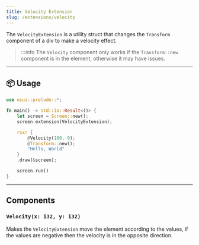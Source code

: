 ```yaml
---
title: Velocity Extension
slug: /extensions/velocity
---
```


The `VelocityExtension` is a utility struct that changes the `Transform` component of a div to make a velocity effect.

> :::info
> The `Velocity` component only works if the `Transform::new` component is in the element, otherwise it may have issues.

---

## 📦 Usage

```rust
use osui::prelude::*;

fn main() -> std::io::Result<()> {
    let screen = Screen::new();
    screen.extension(VelocityExtension);

    rsx! {
        @Velocity(100, 0);
        @Transform::new();
        "Hello, World"
    }
    .draw(&screen);

    screen.run()
}
```

---

## Components

### `Velocity(x: i32, y: i32)`

Makes the `VelocityExtension` move the element according to the values, if the values are negative then the velocity is in the opposite direction.
